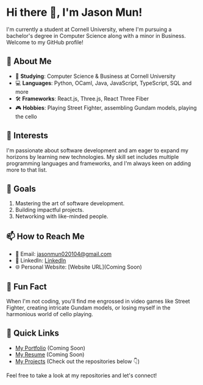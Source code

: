 # Hi there 👋, I'm Jason Mun!

I'm currently a student at Cornell University, where I'm pursuing a bachelor's degree in Computer Science along with a minor in Business. Welcome to my GitHub profile!

## 🌱 About Me

- 🏫 **Studying**: Computer Science & Business at Cornell University
- 💻 **Languages**: Python, OCaml, Java, JavaScript, TypeScript, SQL and more
- 🛠 **Frameworks**: React.js, Three.js, React Three Fiber
- 🎮 **Hobbies**: Playing Street Fighter, assembling Gundam models, playing the cello

## 🌟 Interests

I'm passionate about software development and am eager to expand my horizons by learning new technologies. My skill set includes multiple programming languages and frameworks, and I'm always keen on adding more to that list.

## 🎯 Goals

1. Mastering the art of software development.
2. Building impactful projects.
3. Networking with like-minded people.

## 📫 How to Reach Me

- 📧 Email: [jasonmun020104@gmail.com](mailto:jasonmun020104@gmail.com)
- 💼 LinkedIn: [LinkedIn](https://www.linkedin.com/in/jason-mun-25181b1b9/)
- 🌐 Personal Website: [Website URL](Coming Soon)

## 🎵 Fun Fact

When I'm not coding, you'll find me engrossed in video games like Street Fighter, creating intricate Gundam models, or losing myself in the harmonious world of cello playing.

## 🔗 Quick Links

- [My Portfolio](#) (Coming Soon)
- [My Resume](#) (Coming Soon)
- [My Projects](#) (Check out the repositories below 👇)

Feel free to take a look at my repositories and let's connect!

